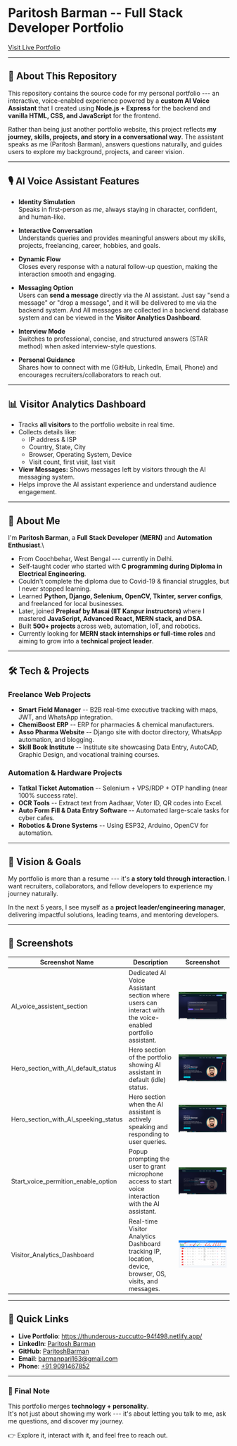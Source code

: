# Paritosh Barman -- Full Stack Developer Portfolio

[Visit Live Portfolio](https://thunderous-zuccutto-94f498.netlify.app/)


------------------------------------------------------------------------

## 📖 About This Repository

This repository contains the source code for my personal portfolio ---
an interactive, voice-enabled experience powered by a **custom AI Voice
Assistant** that I created using **Node.js + Express** for the backend
and **vanilla HTML, CSS, and JavaScript** for the frontend.

Rather than being just another portfolio website, this project reflects
**my journey, skills, projects, and story in a conversational way**. The
assistant speaks as me (Paritosh Barman), answers questions naturally,
and guides users to explore my background, projects, and career vision.

------------------------------------------------------------------------

## 🎙️ AI Voice Assistant Features

-   **Identity Simulation**\
    Speaks in first-person as *me*, always staying in character,
    confident, and human-like.

-   **Interactive Conversation**\
    Understands queries and provides meaningful answers about my skills,
    projects, freelancing, career, hobbies, and goals.

-   **Dynamic Flow**\
    Closes every response with a natural follow-up question, making the
    interaction smooth and engaging.

-   **Messaging Option**\
    Users can **send a message** directly via the AI assistant.
    Just say "send a message" or "drop a message", and it will be
    delivered to me via the backend system.
    And All messages are collected in a backend database system and can be viewed in the
    **Visitor Analytics Dashboard**.


-   **Interview Mode**\
    Switches to professional, concise, and structured answers (STAR
    method) when asked interview-style questions.

-   **Personal Guidance**\
    Shares how to connect with me (GitHub, LinkedIn, Email, Phone) and
    encourages recruiters/collaborators to reach out.

------------------------------------------------------------------------

## 📊 Visitor Analytics Dashboard

-   Tracks **all visitors** to the portfolio website in real time.
-   Collects details like:
    - IP address & ISP
    - Country, State, City
    - Browser, Operating System, Device
    - Visit count, first visit, last visit
-   **View Messages:** Shows messages left by visitors through the AI messaging system.
-   Helps improve the AI assistant experience and understand audience engagement.

------------------------------------------------------------------------

## 🚀 About Me

I'm **Paritosh Barman**, a **Full Stack Developer (MERN)** and
**Automation Enthusiast**.\
- From Coochbehar, West Bengal --- currently in Delhi.
- Self-taught coder who started with **C programming during Diploma in
Electrical Engineering**.
- Couldn't complete the diploma due to Covid-19 & financial struggles,
but I never stopped learning.
- Learned **Python, Django, Selenium, OpenCV, Tkinter, server configs**,
and freelanced for local businesses.
- Later, joined **Prepleaf by Masai (IIT Kanpur instructors)** where I
mastered **JavaScript, Advanced React, MERN stack, and DSA**.
- Built **500+ projects** across web, automation, IoT, and robotics.
- Currently looking for **MERN stack internships or full-time roles**
and aiming to grow into a **technical project leader**.

------------------------------------------------------------------------

## 🛠️ Tech & Projects

### Freelance Web Projects

-   **Smart Field Manager** -- B2B real-time executive tracking with
    maps, JWT, and WhatsApp integration.
-   **ChemiBoost ERP** -- ERP for pharmacies & chemical manufacturers.
-   **Asso Pharma Website** -- Django site with doctor directory,
    WhatsApp automation, and blogging.
-   **Skill Book Institute** -- Institute site showcasing Data Entry,
    AutoCAD, Graphic Design, and vocational training courses.

### Automation & Hardware Projects

-   **Tatkal Ticket Automation** -- Selenium + VPS/RDP + OTP handling
    (near 100% success rate).
-   **OCR Tools** -- Extract text from Aadhaar, Voter ID, QR codes into
    Excel.
-   **Auto Form Fill & Data Entry Software** -- Automated large-scale
    tasks for cyber cafes.
-   **Robotics & Drone Systems** -- Using ESP32, Arduino, OpenCV for
    automation.

------------------------------------------------------------------------

## 🎯 Vision & Goals

My portfolio is more than a resume --- it's **a story told through
interaction**.
I want recruiters, collaborators, and fellow developers to experience my
journey naturally.

In the next 5 years, I see myself as a **project leader/engineering
manager**, delivering impactful solutions, leading teams, and mentoring
developers.

------------------------------------------------------------------------

## 📸 Screenshots

| Screenshot Name                   | Description | Screenshot |
|-----------------------------------|-------------|------------|
| AI_voice_assistent_section        | Dedicated AI Voice Assistant section where users can interact with the voice-enabled portfolio assistant. | ![AI_voice_assistent_section](./screenshots/AI_voice_assistent_section.png) |
| Hero_section_with_AI_default_status | Hero section of the portfolio showing AI assistant in default (idle) status. | ![Hero_section_with_AI_default_status](./screenshots/Hero_section_with_AI_default_status.png) |
| Hero_section_with_AI_speeking_status | Hero section when the AI assistant is actively speaking and responding to user queries. | ![Hero_section_with_AI_speeking_status](./screenshots/Hero_section_with_AI_speeking_status.png) |
| Start_voice_permition_enable_option | Popup prompting the user to grant microphone access to start voice interaction with the AI assistant. | ![Start_voice_permition_enable_option](./screenshots/Start_voice_permition_enable_option.png) |
| Visitor_Analytics_Dashboard       | Real-time Visitor Analytics Dashboard tracking IP, location, device, browser, OS, visits, and messages. | ![Visitor_Analytics_Dashboard](./screenshots/Visitor_Analytics_Dashboard.png) |


------------------------------------------------------------------------

## 🔗 Quick Links

-   **Live Portfolio**:
    <https://thunderous-zuccutto-94f498.netlify.app/>
-   **LinkedIn**: [Paritosh
    Barman](https://www.linkedin.com/in/paritosh-barman-003257229)
-   **GitHub**: [ParitoshBarman](https://github.com/ParitoshBarman)
-   **Email**: <barmanpari163@gmail.com>
-   **Phone**: [+91 9091467852](tel:+919091467852)

------------------------------------------------------------------------

### 💬 Final Note

This portfolio merges **technology + personality**.\
It's not just about showing my work --- it's about letting you talk to
me, ask me questions, and discover my journey.

👉 Explore it, interact with it, and feel free to reach out.
